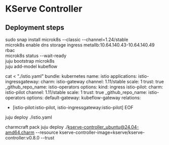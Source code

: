# KServe Controller

## Deployment steps

sudo snap install microk8s --classic --channel=1.24/stable                                                                                                                                    
microk8s enable dns storage ingress metallb:10.64.140.43-10.64.140.49 rbac                                                                                                                    
microk8s status --wait-ready                                              
juju bootstrap microk8s                                                                                                                                                                       
juju add-model kubeflow   

cat <<EOF > "./istio.yaml"
bundle: kubernetes
name: istio
applications:
  istio-ingressgateway:
    charm: istio-gateway
    channel: 1.11/stable
    scale: 1
    trust: true
    _github_repo_name: istio-operators
    options:
      kind: ingress
  istio-pilot:
    charm: istio-pilot
    channel: 1.11/stable
    scale: 1
    trust: true
    _github_repo_name: istio-operators
    options:
      default-gateway: kubeflow-gateway
relations:
  - [istio-pilot:istio-pilot, istio-ingressgateway:istio-pilot]
EOF

juju deploy ./istio.yaml

charmcraft pack
juju deploy ./kserve-controller_ubuntu@24.04-amd64.charm --resource kserve-controller-image=kserve/kserve-controller:v0.8.0 --trust


